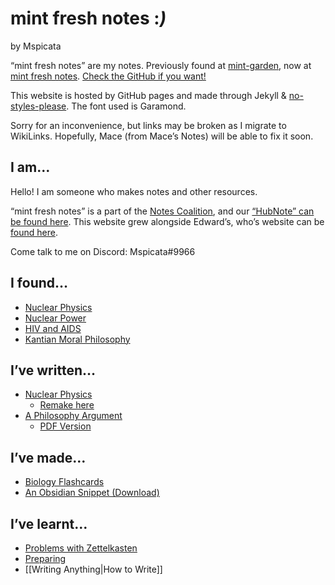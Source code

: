 # mint fresh notes :*)*
by Mspicata

“mint fresh notes” are my notes. Previously found at [mint-garden](https://mint-garden.netlify.app/), now at [mint fresh notes](https://spicata.github.io/mint-fresh-notes/). [Check the GitHub if you want!](https://github.com/spicata/mint-fresh-notes)

This website is hosted by GitHub pages and made through Jekyll & [no-styles-please](https://riggraz.dev/no-style-please/). The font used is Garamond.

Sorry for an inconvenience, but links may be broken as I migrate to WikiLinks. Hopefully, Mace (from Mace’s Notes) will be able to fix it soon.

## I am…

Hello! I am someone who makes notes and other resources.

“mint fresh notes” is a part of the [Notes Coalition](https://github.com/notes-coalition), and our [“HubNote” can be found here](https://notes-coalition.github.io/). This website grew alongside Edward’s, who’s website can be [found here](https://eddietheed.github.io/obsidiannotes-v.2/).

Come talk to me on Discord: Mspicata#9966

## I found…

- [Nuclear Physics](4%20-%20Alpha%20Decay.md)
- [Nuclear Power](8%20-%20How%20a%20Nuclear%20Reactor%20Works.md)
- [HIV and AIDS](12,a%20-%20HIV%20and%20AIDS.md)
- [Kantian Moral Philosophy](13%20-%20Kantian.md)

## I’ve written…

- [Nuclear Physics](pages/I've%20written/Nuclear_Decay%20v2.pdf)
	- [Remake here](pages/I've%20written/A%20Report%20on%20Nuclear%20Physics)
- [A Philosophy Argument](pages/I've%20written/Philosophy%20“Draft”%203)
	- [PDF Version](pages/I've%20written/Philosophy%20“Draft”%203.pdf)

## I’ve made…

- [Biology Flashcards](pages/I've%20written/Biology%20Flashcards)
- [An Obsidian Snippet (Download)](assets/font.css)

## I’ve learnt…

- [Problems with Zettelkasten](pages/I've%20learnt/Problems%20with%20Zettelkasten)
- [Preparing](Preparations.md)
- [[Writing Anything|How to Write]]